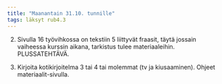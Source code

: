 ```yaml
---
title: "Maanantain 31.10. tunnille"
tags: läksyt rub4.3
---
```


2. Sivulla 16 työvihkossa on tekstiin 5 liittyvät fraasit, täytä jossain vaiheessa kurssin aikana, tarkistus tulee materiaaleihin. PLUSSATEHTÄVÄ.

3. Kirjoita kotikirjoitelma 3 tai 4 tai molemmat (tv ja kiusaaminen). Ohjeet materiaalit-sivulla.
